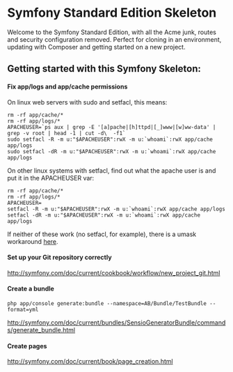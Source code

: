 Symfony Standard Edition Skeleton
========================

Welcome to the Symfony Standard Edition, with all the Acme junk, routes and security configuration removed.
Perfect for cloning in an environment, updating with Composer and getting started on a new project.

Getting started with this Symfony Skeleton:
-------------------------------

#### Fix app/logs and app/cache permissions 

On linux web servers with sudo and setfacl, this means:
````
rm -rf app/cache/*
rm -rf app/logs/*
APACHEUSER=`ps aux | grep -E '[a]pache|[h]ttpd|[_]www|[w]ww-data' | grep -v root | head -1 | cut -d\  -f1`
sudo setfacl -R -m u:"$APACHEUSER":rwX -m u:`whoami`:rwX app/cache app/logs
sudo setfacl -dR -m u:"$APACHEUSER":rwX -m u:`whoami`:rwX app/cache app/logs
````

On other linux systems with setfacl, find out what the apache user is and put it in the APACHEUSER var:
````
rm -rf app/cache/*
rm -rf app/logs/*
APACHEUSER=
setfacl -R -m u:"$APACHEUSER":rwX -m u:`whoami`:rwX app/cache app/logs
setfacl -dR -m u:"$APACHEUSER":rwX -m u:`whoami`:rwX app/cache app/logs
````

If neither of these work (no setfacl, for example), there is a umask workaround [here](http://symfony.com/doc/current/book/installation.html).

#### Set up your Git repository correctly

http://symfony.com/doc/current/cookbook/workflow/new_project_git.html

#### Create a bundle
````
php app/console generate:bundle --namespace=AB/Bundle/TestBundle --format=yml
````

http://symfony.com/doc/current/bundles/SensioGeneratorBundle/commands/generate_bundle.html

#### Create pages

http://symfony.com/doc/current/book/page_creation.html

